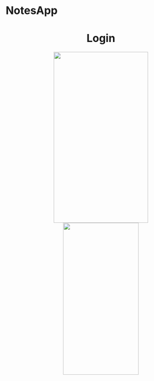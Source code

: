 # NotesApp

<div align="center">
  
  
  <h1>Login </h1>
    
   <div>
    <img width="250px" height="450px" src="https://user-images.githubusercontent.com/17780617/121481305-9dfb7f00-c9e9-11eb-9b1c-ef6cf03f22b7.gif"
         </img> 
     
    
</div>
 


<div align="center">
  
    
   <div align="center">
    <img width="200px" height="400px" src="https://user-images.githubusercontent.com/17780617/120335957-89dfbf80-c30f-11eb-98bd-dee6d58261fb.gif"
         </img> 
</div>
  
 
</div>
